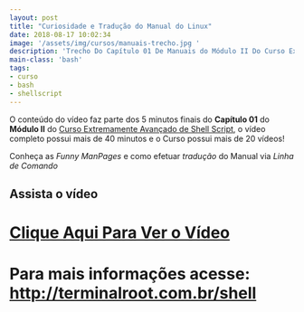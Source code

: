 ```yaml
---
layout: post
title: "Curiosidade e Tradução do Manual do Linux"
date: 2018-08-17 10:02:34
image: '/assets/img/cursos/manuais-trecho.jpg '
description: 'Trecho Do Capítulo 01 De Manuais do Módulo II Do Curso Extremamente Avançado De Shell Script.'
main-class: 'bash'
tags:
- curso
- bash
- shellscript
---
```


O conteúdo do vídeo faz parte dos 5 minutos finais do **Capítulo 01** do **Módulo II** do [Curso Extremamente Avançado de Shell Script](http://terminalroot.com.br/shell), o vídeo completo possui mais de 40 minutos e o Curso possui mais de 20 vídeos!

Conheça as _Funny ManPages_ e como efetuar _tradução_ do Manual via _Linha de Comando_

## Assista o vídeo
# [Clique Aqui Para Ver o Vídeo](https://youtu.be/m6zvPJGGtEA)

# Para mais informações acesse: <http://terminalroot.com.br/shell>

<script async src="https://pagead2.googlesyndication.com/pagead/js/adsbygoogle.js"></script>

<!-- Informat -->
<ins class="adsbygoogle"
 style="display:block"
 data-ad-client="ca-pub-2838251107855362"
 data-ad-slot="2327980059"
 data-ad-format="auto"
 data-full-width-responsive="true"></ins>

<script>
(adsbygoogle = window.adsbygoogle || []).push({});
</script>

